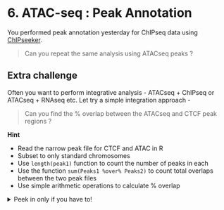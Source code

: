 # 6. ATAC-seq : Peak Annotation

You performed peak annotation yesterday for ChIPseq data using [ChIPseeker](http://www.bioconductor.org/packages/release/bioc/vignettes/ChIPseeker/inst/doc/ChIPseeker.html).

> Can you repeat the same analysis using ATACseq peaks ?


## Extra challenge

Often you want to perform integrative analysis - ATACseq + ChIPseq or ATACseq + RNAseq etc. Let try a simple integration approach - 

> Can you find the % overlap between the ATACseq and CTCF peak regions ?

**Hint**
- Read the narrow peak file for CTCF and ATAC in R
- Subset to only standard chromosomes
- Use `length(peak1)` function to count the number of peaks in each
- Use the function `sum(Peaks1 %over% Peaks2)` to count total overlaps between the two peak files
- Use simple arithmetic operations to calculate % overlap


<details>
  <summary>Peek in only if you have to!</summary>
  
```
cd
  
mkdir -p analysis/PeakAnnotation/ATAC

/usr/bin/R

library(ChIPseeker)

## CTCF peak regions
peaks.CTCF =  read.table('analysis/MACS2/CTCF/CTCF_peaks.narrowPeak')
colnames(peaks.CTCF) = c('chr','start','end','name','score','strand','signal','pval','qval','peak')

peaks.CTCF = makeGRangesFromDataFrame(peaks.CTCF, keep.extra.columns=TRUE)
peaks.CTCF = keepStandardChromosomes(peaks.CTCF, pruning.mode="coarse")

peaks.CTCF

## ATAC peak regions
#peaks.ATAC =  read.table('analysis/MACS2/ATAC/CTCF_peaks.narrowPeak')
peaks.ATAC =  read.table('/home/user22/data/processed/ATACseq/MACS2/ATAC-Rep1_peaks.narrowPeak')
colnames(peaks.ATAC) = c('chr','start','end','name','score','strand','signal','pval','qval','peak')

peaks.ATAC = makeGRangesFromDataFrame(peaks.ATAC, keep.extra.columns=TRUE)
peaks.ATAC = keepStandardChromosomes(peaks.ATAC, pruning.mode="coarse")

peaks.ATAC

## Find overlaps

atac_peak_count = length(peaks.ATAC)
overlap_count = sum(peaks.ATAC %over% peaks.CTCF)

overlap_count/atac_peak_count * 100

```

</details>
